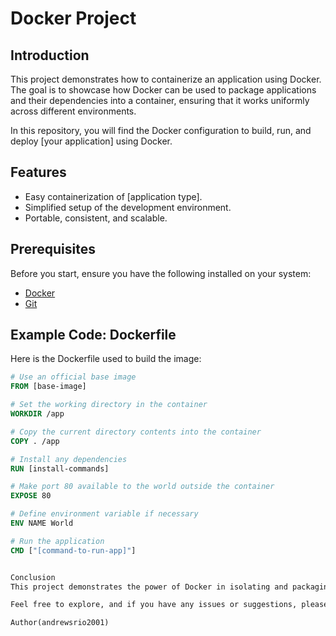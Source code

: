 # Docker Project 

## Introduction

This project demonstrates how to containerize an application using Docker. The goal is to showcase how Docker can be used to package applications and their dependencies into a container, ensuring that it works uniformly across different environments. 

In this repository, you will find the Docker configuration to build, run, and deploy [your application] using Docker.

## Features

- Easy containerization of [application type].
- Simplified setup of the development environment.
- Portable, consistent, and scalable.

## Prerequisites

Before you start, ensure you have the following installed on your system:

- [Docker](https://docs.docker.com/get-docker/)
- [Git](https://git-scm.com/)

## Example Code: Dockerfile

Here is the Dockerfile used to build the image:

```Dockerfile
# Use an official base image
FROM [base-image]

# Set the working directory in the container
WORKDIR /app

# Copy the current directory contents into the container
COPY . /app

# Install any dependencies
RUN [install-commands]

# Make port 80 available to the world outside the container
EXPOSE 80

# Define environment variable if necessary
ENV NAME World

# Run the application
CMD ["[command-to-run-app]"]


Conclusion
This project demonstrates the power of Docker in isolating and packaging an application to make it easier to run anywhere. You can now deploy the application in any environment, whether for development, testing, or production, without worrying about inconsistencies.

Feel free to explore, and if you have any issues or suggestions, please create an issue in this repository.

Author(andrewsrio2001)
